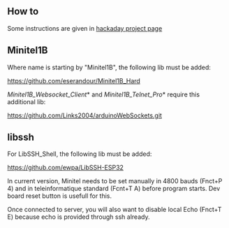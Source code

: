 ## How to

Some instructions are given in [hackaday project page](https://hackaday.io/project/180473/instructions)

## Minitel1B

Where name is starting by "Minitel1B", the following lib must be added:

https://github.com/eserandour/Minitel1B_Hard

*Minitel1B_Websocket_Client** and *Minitel1B_Telnet_Pro** require this additional lib:

https://github.com/Links2004/arduinoWebSockets.git

## libssh

For LibSSH_Shell, the following lib must be added:

https://github.com/ewpa/LibSSH-ESP32

In current version, Minitel needs to be set manually in 4800 bauds (Fnct+P 4) and in teleinformatique standard (Fcnt+T A) before program starts. 
Dev board reset button is usefull for this.

Once connected to server, you will also want to disable local Echo (Fnct+T E) because echo is provided through ssh already.
